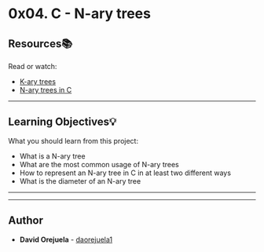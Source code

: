 # 0x04. C - N-ary trees

## Resources:books:
Read or watch:
* [K-ary trees](https://intranet.hbtn.io/rltoken/VzfzHmvhIEh-rZtCNZ3WtQ)
* [N-ary trees in C](https://intranet.hbtn.io/rltoken/YuD_cpbjpPEZT9yGv-wMBg)

---
## Learning Objectives:bulb:
What you should learn from this project:

* What is a N-ary tree
* What are the most common usage of N-ary trees
* How to represent an N-ary tree in C in at least two different ways
* What is the diameter of an N-ary tree

---
---

## Author
* **David Orejuela** - [daorejuela1](https://github.com/daorejuela1)